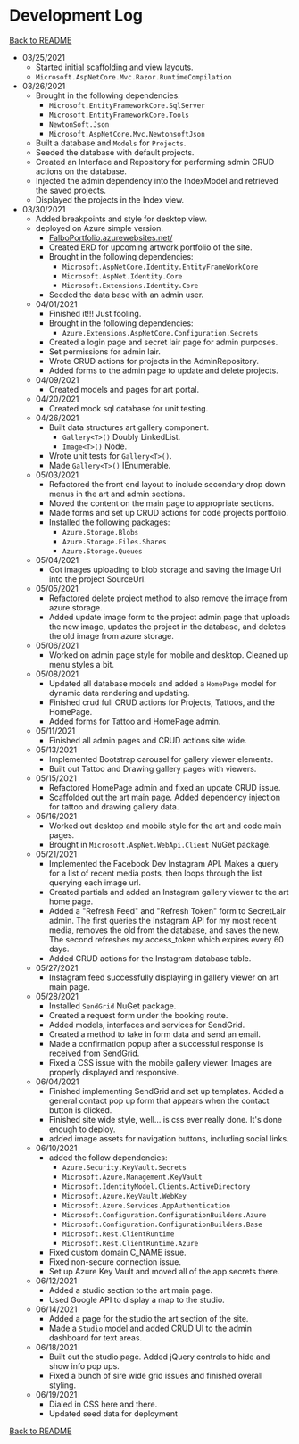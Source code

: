 # Development Log

[Back to README](README.md#development-log)

+ 03/25/2021
  + Started initial scaffolding and view layouts.
  + `Microsoft.AspNetCore.Mvc.Razor.RuntimeCompilation`
+ 03/26/2021
  + Brought in the following dependencies:
    + `Microsoft.EntityFrameworkCore.SqlServer`
    + `Microsoft.EntityFrameworkCore.Tools`
    + `NewtonSoft.Json`
    + `Microsoft.AspNetCore.Mvc.NewtonsoftJson`
  + Built a database and `Models` for `Projects`.
  + Seeded the database with default projects.
  + Created an Interface and Repository for performing admin CRUD actions on the database.
  + Injected the admin dependency into the IndexModel and retrieved the saved projects.
  + Displayed the projects in the Index view.
+ 03/30/2021
  + Added breakpoints and style for desktop view.
  + deployed on Azure simple version.
    + [FalboPortfolio.azurewebsites.net/](https://falboportfolio.azurewebsites.net/)
    + Created ERD for upcoming artwork portfolio of the site.
    + Brought in the following dependencies:
      + `Microsoft.AspNetCore.Identity.EntityFrameWorkCore`
      + `Microsoft.AspNet.Identity.Core`
      + `Microsoft.Extensions.Identity.Core`
    + Seeded the data base with an admin user.
  + 04/01/2021
    + Finished it!!! Just fooling.
    + Brought in the following dependencies:
      + `Azure.Extensions.AspNetCore.Configuration.Secrets`
    + Created a login page and secret lair page for admin purposes.
    + Set permissions for admin lair.
    + Wrote CRUD actions for projects in the AdminRepository.
    + Added forms to the admin page to update and delete projects.
  + 04/09/2021
    + Created models and pages for art portal.
  + 04/20/2021
    + Created mock sql database for unit testing.
  + 04/26/2021
    + Built data structures art gallery component.
      + `Gallery<T>()` Doubly LinkedList.
      + `Image<T>()` Node.
    + Wrote unit tests for `Gallery<T>()`.
    + Made `Gallery<T>()` IEnumerable.
  + 05/03/2021
    + Refactored the front end layout to include secondary drop down menus in the art and admin sections.
    + Moved the content on the main page to appropriate sections.
    + Made forms and set up CRUD actions for code projects portfolio.
    + Installed the following packages:
      + `Azure.Storage.Blobs`
      + `Azure.Storage.Files.Shares`
      + `Azure.Storage.Queues`
  + 05/04/2021
    + Got images uploading to blob storage and saving the image Uri into the project SourceUrl.
  + 05/05/2021
    + Refactored delete project method to also remove the image from azure storage.
    + Added update image form to the project admin page that uploads the new image, updates the project in the database, and deletes the old image from azure storage.
  + 05/06/2021
    + Worked on admin page style for mobile and desktop.  Cleaned up menu styles a bit.
  + 05/08/2021
    + Updated all database models and added a `HomePage` model for dynamic data rendering and updating.
    + Finished crud full CRUD actions for Projects, Tattoos, and the HomePage.
    + Added forms for Tattoo and HomePage admin.
  + 05/11/2021
    + Finished all admin pages and CRUD actions site wide.
  + 05/13/2021
    + Implemented Bootstrap carousel for gallery viewer elements.
    + Built out Tattoo and Drawing gallery pages with viewers.
  + 05/15/2021
    + Refactored HomePage admin and fixed an update CRUD issue.
    + Scaffolded out the art main page.  Added dependency injection for tattoo and drawing gallery data.
  + 05/16/2021
    + Worked out desktop and mobile style for the art and code main pages.
    + Brought in `Microsoft.AspNet.WebApi.Client` NuGet package.
  + 05/21/2021
    + Implemented the Facebook Dev Instagram API.  Makes a query for a list of recent media posts, then loops through the list querying each image url.
    + Created partials and added an Instagram gallery viewer to the art home page.
    + Added a "Refresh Feed" and "Refresh Token" form to SecretLair admin.  The first queries the Instagram API for my most recent media, removes the old from the database, and saves the new.  The second refreshes my access_token which expires every 60 days.
    + Added CRUD actions for the Instagram database table.
  + 05/27/2021
    + Instagram feed successfully displaying in gallery viewer on art main page.
  + 05/28/2021
    + Installed `SendGrid` NuGet package.
    + Created a request form under the booking route.
    + Added models, interfaces and services for SendGrid.
    + Created a method to take in form data and send an email.
    + Made a confirmation popup after a successful response is received from SendGrid.
    + Fixed a CSS issue with the mobile gallery viewer.  Images are properly displayed and responsive.
  + 06/04/2021
    + Finished implementing SendGrid and set up templates.  Added a general contact pop up form that appears when the contact button is clicked.
    + Finished site wide style, well... is css ever really done.  It's done enough to deploy.
    + added image assets for navigation buttons, including social links.
  + 06/10/2021
    + added the follow dependencies:
      + `Azure.Security.KeyVault.Secrets`
      + `Microsoft.Azure.Management.KeyVault`
      + `Microsoft.IdentityModel.Clients.ActiveDirectory`
      + `Microsoft.Azure.KeyVault.WebKey`
      + `Microsoft.Azure.Services.AppAuthentication`
      + `Microsoft.Configuration.ConfigurationBuilders.Azure`
      + `Microsoft.Configuration.ConfigurationBuilders.Base`
      + `Microsoft.Rest.ClientRuntime`
      + `Microsoft.Rest.ClientRuntime.Azure`
    + Fixed custom domain C_NAME issue.
    + Fixed non-secure connection issue.
    + Set up Azure Key Vault and moved all of the app secrets there.
  + 06/12/2021
    + Added a studio section to the art main page.
    + Used Google API to display a map to the studio.
  + 06/14/2021
    + Added a page for the studio the art section of the site.
    + Made a `Studio` model and added CRUD UI to the admin dashboard for text areas.
  + 06/18/2021
    + Built out the studio page. Added jQuery controls to hide and show info pop ups.
    + Fixed a bunch of sire wide grid issues and finished overall styling.
  + 06/19/2021
    + Dialed in CSS here and there.  
    + Updated seed data for deployment

[Back to README](README.md#development-log)
